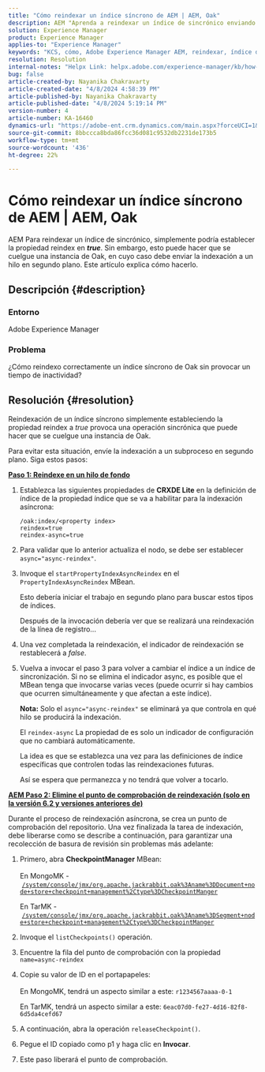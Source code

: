 ```yaml
---
title: "Cómo reindexar un índice síncrono de AEM | AEM, Oak"
description: AEM "Aprenda a reindexar un índice de sincrónico enviando la indexación a un subproceso en segundo plano".
solution: Experience Manager
product: Experience Manager
applies-to: "Experience Manager"
keywords: "KCS, cómo, Adobe Experience Manager AEM, reindexar, índice de sincrónico, Oak"
resolution: Resolution
internal-notes: "Helpx Link: helpx.adobe.com/experience-manager/kb/how-to-reindex-a-synchronous-AEM-index-AEM-Oak.html"
bug: false
article-created-by: Nayanika Chakravarty
article-created-date: "4/8/2024 4:58:39 PM"
article-published-by: Nayanika Chakravarty
article-published-date: "4/8/2024 5:19:14 PM"
version-number: 4
article-number: KA-16460
dynamics-url: "https://adobe-ent.crm.dynamics.com/main.aspx?forceUCI=1&pagetype=entityrecord&etn=knowledgearticle&id=d4db733c-c9f5-ee11-a1fe-6045bd006295"
source-git-commit: 8bbccca8bda86fcc36d081c9532db2231de173b5
workflow-type: tm+mt
source-wordcount: '436'
ht-degree: 22%

---
```


# Cómo reindexar un índice síncrono de AEM | AEM, Oak


AEM Para reindexar un índice de sincrónico, simplemente podría establecer la propiedad reindex en <b>*true</b>*. Sin embargo, esto puede hacer que se cuelgue una instancia de Oak, en cuyo caso debe enviar la indexación a un hilo en segundo plano. Este artículo explica cómo hacerlo.

## Descripción {#description}


### Entorno

Adobe Experience Manager

### Problema

¿Cómo reindexo correctamente un índice síncrono de Oak sin provocar un tiempo de inactividad?


## Resolución {#resolution}


Reindexación de un índice síncrono simplemente estableciendo la propiedad reindex a *true* provoca una operación sincrónica que puede hacer que se cuelgue una instancia de Oak.

Para evitar esta situación, envíe la indexación a un subproceso en segundo plano. Siga estos pasos:

<b><u>Paso 1: Reindexe en un hilo de fondo</u></b>

1. Establezca las siguientes propiedades de <b>CRXDE Lite</b> en la definición de índice de la propiedad índice que se va a habilitar para la indexación asíncrona:<br>


   ```
   /oak:index/<property index>
   reindex=true
   reindex-async=true
   ```


2. Para validar que lo anterior actualiza el nodo, se debe ser establecer `async="async-reindex"`.
3. Invoque el `startPropertyIndexAsyncReindex` en el `PropertyIndexAsyncReindex` MBean.<br>


   Esto debería iniciar el trabajo en segundo plano para buscar estos tipos de índices.



   Después de la invocación debería ver que se realizará una reindexación de la línea de registro...
4. Una vez completada la reindexación, el indicador de reindexación se restablecerá a *false*.
5. Vuelva a invocar el paso 3 para volver a cambiar el índice a un índice de sincronización. Si no se elimina el indicador async, es posible que el MBean tenga que invocarse varias veces (puede ocurrir si hay cambios que ocurren simultáneamente y que afectan a este índice).



   <b>Nota:</b> Solo el `async="async-reindex"` se eliminará ya que controla en qué hilo se producirá la indexación.

   El `reindex-async` La propiedad de es solo un indicador de configuración que no cambiará automáticamente.

   La idea es que se establezca una vez para las definiciones de índice específicas que controlen todas las reindexaciones futuras.

   Así se espera que permanezca y no tendrá que volver a tocarlo.


<b><u>AEM Paso 2: Elimine el punto de comprobación de reindexación (solo en la versión 6.2 y versiones anteriores de)</u></b>

Durante el proceso de reindexación asíncrona, se crea un punto de comprobación del repositorio.
Una vez finalizada la tarea de indexación, debe liberarse como se describe a continuación, para garantizar una recolección de basura de revisión sin problemas más adelante:

1. Primero, abra <b>CheckpointManager</b> MBean:<br>\
   En MongoMK - [`/system/console/jmx/org.apache.jackrabbit.oak%3Aname%3DDocument+node+store+checkpoint+management%2Ctype%3DCheckpointManger`](http://localhost:4502/system/console/jmx/org.apache.jackrabbit.oak%3Aname%3DDocument+node+store+checkpoint+management%2Ctype%3DCheckpointManger)

   En TarMK - [`/system/console/jmx/org.apache.jackrabbit.oak%3Aname%3DSegment+node+store+checkpoint+management%2Ctype%3DCheckpointManger`](http://localhost:4502/system/console/jmx/org.apache.jackrabbit.oak%3Aname%3DSegment+node+store+checkpoint+management%2Ctype%3DCheckpointManger)
2. Invoque el `listCheckpoints()` operación.
3. Encuentre la fila del punto de comprobación con la propiedad `name=async-reindex`
4. Copie su valor de ID en el portapapeles:<br>\
   En MongoMK, tendrá un aspecto similar a este: `r1234567aaaa-0-1`

   En TarMK, tendrá un aspecto similar a este: `6eac07d0-fe27-4d16-82f8-6d5da4cefd67`
5. A continuación, abra la operación `releaseCheckpoint()`.
6. Pegue el ID copiado como p1 y haga clic en <b>Invocar</b>.
7. Este paso liberará el punto de comprobación.

